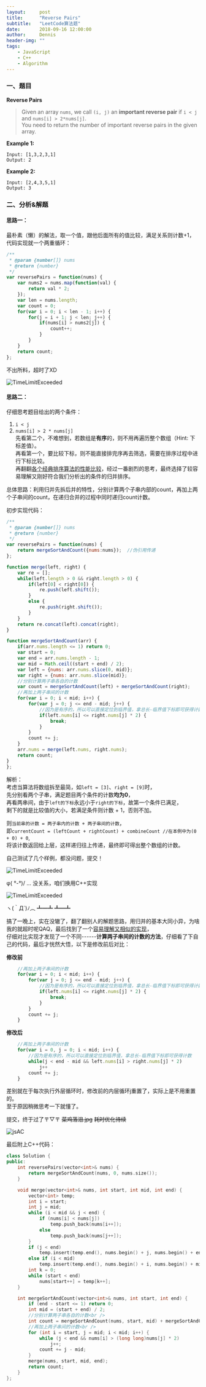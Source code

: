 ```yaml
---
layout:     post
title:      "Reverse Pairs"
subtitle:   "LeetCode算法题"
date:       2018-09-16 12:00:00
author:     Dennis
header-img: ""
tags:
    - JavaScript
    - C++
    - Algorithm
---
```


### 一、题目

**Reverse Pairs**

> Given an array `nums`, we call `(i, j)` an **important reverse pair** if `i < j`   
> and `nums[i] > 2*nums[j]`.  
> You need to return the number of important reverse pairs in the given array.

**Example 1:**
```
Input: [1,3,2,3,1]
Output: 2
```

**Example 2:**
```
Input: [2,4,3,5,1]
Output: 3
```

### 二、分析&解题

#### 思路一：
最朴素（懒）的解法，取一个值，跟他后面所有的值比较，满足关系则计数+1，代码实现就一个两重循环：

``` javascript
/**
 * @param {number[]} nums
 * @return {number}
 */
var reversePairs = function(nums) {
    var nums2 = nums.map(function(val) {
        return val * 2;
    });
    var len = nums.length;
    var count = 0;
    for(var i = 0; i < len - 1; i++) {
        for(j = i + 1; j < len; j++) {
            if(nums[i] > nums2[j]) {
                count++;
            }
        }
    }
    return count;
};
```
不出所料，超时了XD

![TimeLimitExceeded](/img/in-post/Algorithm/ReversePairs/TimeLimitExceeded.png)

#### 思路二：

仔细思考题目给出的两个条件：
1. `i < j`
2. `nums[i] > 2 * nums[j]`  
先看第二个，不难想到，若数组是**有序**的，则不用再遍历整个数组（Hint: 下标差值）。  
再看第一个，要比较下标，则不能直接排完序再去筛选，需要在排序过程中进行下标比较。  
再翻翻[各个经典排序算法的性能比较](https://www.jianshu.com/p/7d037c332a9d)，经过一番剧烈的思考，最终选择了较容易理解又刚好符合我们分析出的条件的归并排序。

总体思路：利用归并先拆后并的特性，分别计算两个子串内部的count，再加上两个子串间的count，在递归合并的过程中同时递归count计数。

初步实现代码：

``` javascript
/**
 * @param {number[]} nums
 * @return {number}
 */
var reversePairs = function(nums) {
    return mergeSortAndCount({nums:nums});  //伪引用传递
};

function merge(left, right) {
    var re = [];
    while(left.length > 0 && right.length > 0) {
        if(left[0] < right[0]) {
            re.push(left.shift());
        }
        else {
            re.push(right.shift());
        }
    }
    return re.concat(left).concat(right);
}

function mergeSortAndCount(arr) {
    if(arr.nums.length <= 1) return 0;
    var start = 0;
    var end = arr.nums.length - 1;
    var mid = Math.ceil((start + end) / 2);
    var left = {nums: arr.nums.slice(0, mid)};
    var right = {nums: arr.nums.slice(mid)};
    //分别计算两子串各自的计数
    var count = mergeSortAndCount(left) + mergeSortAndCount(right);
    //再加上两子串间的计数
    for(var i = 0; i < mid; i++) {
        for(var j = 0; j <= end - mid; j++) {
            //因为是有序的，所以可以直接定位到临界值，拿总长-临界值下标即可获得计数
            if(left.nums[i] <= right.nums[j] * 2) {
                break;
            }
        }
        count += j;
    }
    arr.nums = merge(left.nums, right.nums);
    return count;
}
};
```

解析：  
考虑当算法将数组拆至最简，如`left = [3]`、`right = [9]`时，  
先分别看两个子串，满足题目两个条件的计数**均为0**，  
再看两串间，由于`left的下标`永远小于`right的下标`，故第一个条件已满足，  
剩下的就是比较值的大小，若满足条件则计数 + 1，否则不加。

则`当前串的计数 = 两子串内的计数 + 两子串间的计数`，  
即`currentCount = (leftCount + rightCount) + combineCount //在本例中为(0 + 0) + 0`,  
将该计数返回给上层，这样递归往上传递，最终即可得出整个数组的计数。

自己测试了几个样例，都没问题，提交！

![TimeLimitExceeded](/img/in-post/Algorithm/ReversePairs/jsTimeLimitExceeded.png)

φ( °-°)/ ... 没关系，咱们换用C++实现

![TimeLimitExceeded](/img/in-post/Algorithm/ReversePairs/cppTimeLimitExceeded.png)

ヽ(｀Д´)ﾉ︵ ┻━┻ ┻━┻ 

搞了一晚上，实在没辙了，翻了翻别人的解题思路，用归并的基本大同小异，为啥我的就超时呢QAQ，最后找到了一个[容易理解又相似的实现](https://leetcode.com/problems/reverse-pairs/discuss/97295/C++-Clean-and-Short-MergeSort-Based)，  
仔细对比实现才发现了一个不同------**计算两子串间的计数的方法**，仔细看了下自己的代码，最后才恍然大悟，以下是修改前后对比：

**修改前**
``` javascript
    //再加上两子串间的计数
    for(var i = 0; i < mid; i++) {
        for(var j = 0; j <= end - mid; j++) {
            //因为是有序的，所以可以直接定位到临界值，拿总长-临界值下标即可获得计数
            if(left.nums[i] <= right.nums[j] * 2) {
                break;
            }
        }
        count += j;
    }
```

**修改后**
``` javascript
    //再加上两子串间的计数
    for(var i = 0, j = 0; i < mid; i++) {
        //因为是有序的，所以可以直接定位到临界值，拿总长-临界值下标即可获得计数
        while(j < end - mid && left.nums[i] > right.nums[j] * 2)
            j++
        count += j;
    }
```

差别就在于每次执行外层循环时，修改前的内层循环j重置了，实际上是不用重置的。  
至于原因稍微思考一下就懂了。

提交，终于过了〒▽〒 ~~菜鸡落泪.jpg~~
~~耗时优化待续~~

![jsAC](/img/in-post/Algorithm/ReversePairs/jsAC.png)

最后附上C++代码：


``` cpp
class Solution {
public:
    int reversePairs(vector<int>& nums) {
        return mergeSortAndCount(nums, 0, nums.size());
    }

    void merge(vector<int>& nums, int start, int mid, int end) {
        vector<int> temp;
        int i = start;
        int j = mid;
        while (i < mid && j < end) {
            if (nums[i] < nums[j])
                temp.push_back(nums[i++]);
            else
                temp.push_back(nums[j++]);
        }
        if (j < end)
            temp.insert(temp.end(), nums.begin() + j, nums.begin() + end);
        else if (i < mid)
            temp.insert(temp.end(), nums.begin() + i, nums.begin() + mid);
        int k = 0;
        while (start < end)
            nums[start++] = temp[k++];
    }

    int mergeSortAndCount(vector<int>& nums, int start, int end) {
        if (end - start <= 1) return 0;
        int mid = (start + end) / 2;
        //分别计算两子串各自的计数<br />
        int count = mergeSortAndCount(nums, start, mid) + mergeSortAndCount(nums, mid, end);
        //再加上两子串间的计数<br />
        for (int i = start, j = mid; i < mid; i++) {
            while (j < end && nums[i] > (long long)nums[j] * 2)
                j++;
            count += j - mid;
        }
        merge(nums, start, mid, end);
        return count;
    }
};
```
